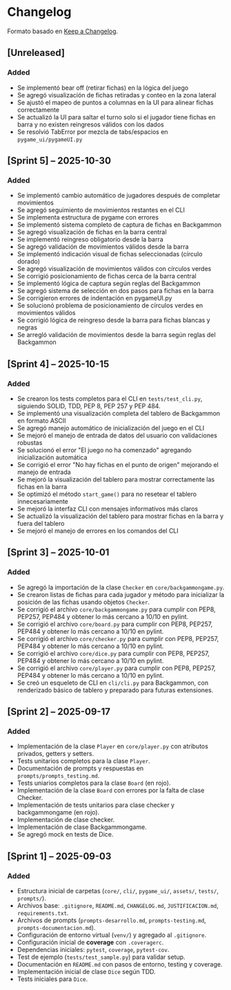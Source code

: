 # Changelog
Formato basado en [Keep a Changelog](https://keepachangelog.com/en/1.1.0/).

## [Unreleased]

### Added
- Se implementó bear off (retirar fichas) en la lógica del juego
- Se agregó visualización de fichas retiradas y conteo en la zona lateral
- Se ajustó el mapeo de puntos a columnas en la UI para alinear fichas correctamente
- Se actualizó la UI para saltar el turno solo si el jugador tiene fichas en barra y no existen reingresos válidos con los dados
- Se resolvió TabError por mezcla de tabs/espacios en `pygame_ui/pygameUI.py`

## [Sprint 5] – 2025-10-30

### Added
- Se implementó cambio automático de jugadores después de completar movimientos
- Se agregó seguimiento de movimientos restantes en el CLI
- Se implementa estructura de pygame con errores
- Se implementó sistema completo de captura de fichas en Backgammon
- Se agregó visualización de fichas en la barra central
- Se implementó reingreso obligatorio desde la barra
- Se agregó validación de movimientos válidos desde la barra
- Se implementó indicación visual de fichas seleccionadas (círculo dorado)
- Se agregó visualización de movimientos válidos con círculos verdes
- Se corrigió posicionamiento de fichas cerca de la barra central
- Se implementó lógica de captura según reglas del Backgammon
- Se agregó sistema de selección en dos pasos para fichas en la barra
- Se corrigieron errores de indentación en pygameUI.py
- Se solucionó problema de posicionamiento de círculos verdes en movimientos válidos
- Se corrigió lógica de reingreso desde la barra para fichas blancas y negras
- Se arregló validación de movimientos desde la barra según reglas del Backgammon

## [Sprint 4] – 2025-10-15

### Added
- Se crearon los tests completos para el CLI en `tests/test_cli.py`, siguiendo SOLID, TDD, PEP 8, PEP 257 y PEP 484.
- Se implementó una visualización completa del tablero de Backgammon en formato ASCII
- Se agregó manejo automático de inicialización del juego en el CLI
- Se mejoró el manejo de entrada de datos del usuario con validaciones robustas
- Se solucionó el error "El juego no ha comenzado" agregando inicialización automática
- Se corrigió el error "No hay fichas en el punto de origen" mejorando el manejo de entrada
- Se mejoró la visualización del tablero para mostrar correctamente las fichas en la barra
- Se optimizó el método `start_game()` para no resetear el tablero innecesariamente
- Se mejoró la interfaz CLI con mensajes informativos más claros
- Se actualizó la visualización del tablero para mostrar fichas en la barra y fuera del tablero
- Se mejoró el manejo de errores en los comandos del CLI

## [Sprint 3] – 2025-10-01

### Added
- Se agregó la importación de la clase `Checker` en `core/backgammongame.py`.
- Se crearon listas de fichas para cada jugador y método para inicializar la posición de las fichas usando objetos `Checker`.
- Se corrigió el archivo `core/backgammongame.py` para cumplir con PEP8, PEP257, PEP484 y obtener lo más cercano a 10/10 en pylint.
- Se corrigió el archivo `core/board.py` para cumplir con PEP8, PEP257, PEP484 y obtener lo más cercano a 10/10 en pylint.
- Se corrigió el archivo `core/checker.py` para cumplir con PEP8, PEP257, PEP484 y obtener lo más cercano a 10/10 en pylint.
- Se corrigió el archivo `core/dice.py` para cumplir con PEP8, PEP257, PEP484 y obtener lo más cercano a 10/10 en pylint.
- Se corrigió el archivo `core/player.py` para cumplir con PEP8, PEP257, PEP484 y obtener lo más cercano a 10/10 en pylint.
- Se creó un esqueleto de CLI en `cli/cli.py` para Backgammon, con renderizado básico de tablero y preparado para futuras extensiones.


## [Sprint 2] – 2025-09-17

### Added
- Implementación de la clase `Player` en `core/player.py` con atributos privados, getters y setters.
- Tests unitarios completos para la clase `Player`.
- Documentación de prompts y respuestas en `prompts/prompts_testing.md`.
- Tests uniarios completos para la clase `Board` (en rojo).
- Implementación de la clase `Board` con errores por la falta de clase Checker.
- Implementación de tests unitarios para clase checker y backgammongame (en rojo).
- Implementación de clase checker.
- Implementación de clase Backgammongame.
- Se agregó mock en tests de Dice.


## [Sprint 1] – 2025-09-03

### Added
- Estructura inicial de carpetas (`core/`, `cli/`, `pygame_ui/`, `assets/`, `tests/`, `prompts/`).
- Archivos base: `.gitignore`, `README.md`, `CHANGELOG.md`, `JUSTIFICACION.md`, `requirements.txt`.
- Archivos de prompts (`prompts-desarrollo.md`, `prompts-testing.md`, `prompts-documentacion.md`).
- Configuración de entorno virtual (`venv/`) y agregado al `.gitignore`.
- Configuración inicial de **coverage** con `.coveragerc`.
- Dependencias iniciales: `pytest`, `coverage`, `pytest-cov`.
- Test de ejemplo (`tests/test_sample.py`) para validar setup. 
- Documentación en `README.md` con pasos de entorno, testing y coverage.
- Implementación inicial de clase `Dice` según TDD.
- Tests iniciales para `Dice`.

